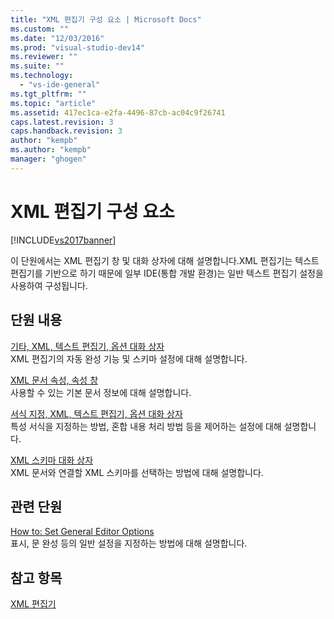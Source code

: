 ```yaml
---
title: "XML 편집기 구성 요소 | Microsoft Docs"
ms.custom: ""
ms.date: "12/03/2016"
ms.prod: "visual-studio-dev14"
ms.reviewer: ""
ms.suite: ""
ms.technology: 
  - "vs-ide-general"
ms.tgt_pltfrm: ""
ms.topic: "article"
ms.assetid: 417ec1ca-e2fa-4496-87cb-ac04c9f26741
caps.latest.revision: 3
caps.handback.revision: 3
author: "kempb"
ms.author: "kempb"
manager: "ghogen"
---
```

# XML 편집기 구성 요소
[!INCLUDE[vs2017banner](../code-quality/includes/vs2017banner.md)]

이 단원에서는 XML 편집기 창 및 대화 상자에 대해 설명합니다.XML 편집기는 텍스트 편집기를 기반으로 하기 때문에 일부 IDE\(통합 개발 환경\)는 일반 텍스트 편집기 설정을 사용하여 구성됩니다.  
  
## 단원 내용  
 [기타, XML, 텍스트 편집기, 옵션 대화 상자](../xml-tools/miscellaneous-xml-text-editor-options-dialog-box.md)  
 XML 편집기의 자동 완성 기능 및 스키마 설정에 대해 설명합니다.  
  
 [XML 문서 속성, 속성 창](../xml-tools/xml-document-properties-properties-window.md)  
 사용할 수 있는 기본 문서 정보에 대해 설명합니다.  
  
 [서식 지정, XML, 텍스트 편집기, 옵션 대화 상자](../xml-tools/formatting-xml-text-editor-options-dialog-box.md)  
 특성 서식을 지정하는 방법, 혼합 내용 처리 방법 등을 제어하는 설정에 대해 설명합니다.  
  
 [XML 스키마 대화 상자](../xml-tools/xml-schemas-dialog-box.md)  
 XML 문서와 연결할 XML 스키마를 선택하는 방법에 대해 설명합니다.  
  
## 관련 단원  
 [How to: Set General Editor Options](http://msdn.microsoft.com/ko-kr/704e4a7b-2162-4bed-8a47-f4f6ffec98c2)  
 표시, 문 완성 등의 일반 설정을 지정하는 방법에 대해 설명합니다.  
  
## 참고 항목  
 [XML 편집기](../xml-tools/xml-editor.md)